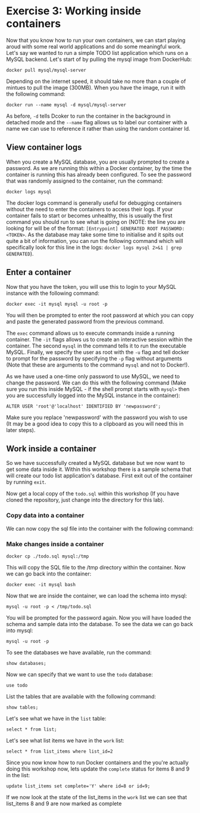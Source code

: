 # Exercise 3: Working inside containers

Now that you know how to run your own containers, we can start playing aroud with some real world applications and do some meaningful work. Let's say we wanted to run a simple TODO list application which runs on a MySQL backend. Let's start of by pulling the mysql image from DockerHub:

`docker pull mysql/mysql-server`

Depending on the internet speed, it should take no more than a couple of mintues to pull the image (300MB). When you have the image, run it with the following command:

`docker run --name mysql -d mysql/mysql-server`

As before, `-d` tells Dcoker to run the container in the background in detached mode and the `--name` flag allows us to label our container with a name we can use to reference it rather than using the random container Id.

## View container logs

When you create a MySQL database, you are usually prompted to create a password. As we are running this within a Docker container, by the time the container is running this has already been configured. To see the password that was randomly assigned to the container, run the command:

`docker logs mysql`

The docker logs command is generally useful for debugging containers without the need to enter the containers to access their logs. If your container fails to start or becomes unhealthy, this is usually the first command you should run to see what is going on (NOTE: the line you are looking for will be of the format: `[Entrypoint] GENERATED ROOT PASSWORD: <TOKEN>`. As the database may take some time to initialise and it spits out quite a bit of information, you can run the following command which will specifically look for this line in the logs: `docker logs mysql 2>&1 | grep GENERATED`).

## Enter a container

Now that you have the token, you will use this to login to your MySQL instance with the following command:

`docker exec -it mysql mysql -u root -p`

You will then be prompted to enter the root password at which you can copy and paste the generated password from the previous command.

The `exec` command allows us to execute commands inside a running container. The `-it` flags allows us to create an interactive session within the container. The second `mysql` in the command tells it to run the executable MySQL. Finally, we specify the user as root with the `-u` flag and tell docker to prompt for the password by specifying the `-p` flag without arguments (Note that these are arguments to the command `mysql` and not to Docker!).

As we have used a one-time only password to use MySQL, we need to change the password. We can do this with the following command (Make sure you run this inside MySQL - if the shell prompt starts with `mysql>` then you are successfully logged into the MySQL instance in the container):

`ALTER USER 'root'@'localhost' IDENTIFIED BY 'newpassword';`

Make sure you replace 'newpassword' with the password you wish to use (It may be a good idea to copy this to a clipboard as you will need this in later steps).

## Work inside a container

So we have successfully created a MySQL database but we now want to get some data inside it. Within this workshop there is a sample schema that will create our todo list application's database. First exit out of the container by running `exit`.

Now get a local copy of the `todo.sql` within this workshop (If you have cloned the repository, just change into the directory for this lab).

### Copy data into a container

We can now copy the sql file into the container with the following command:

### Make changes inside a container

`docker cp ./todo.sql mysql:/tmp`

This will copy the SQL file to the /tmp directory within the container. Now we can go back into the container:

`docker exec -it mysql bash`

Now that we are inside the container, we can load the schema into mysql:

`mysql -u root -p < /tmp/todo.sql`

You will be prompted for the password again. Now you will have loaded the schema and sample data into the database. To see the data we can go back into mysql:

`mysql -u root -p`

To see the databases we have available, run the command:

`show databases;`

Now we can specify that we want to use the `todo` database:

`use todo`

List the tables that are available with the following command:

`show tables;`

Let's see what we have in the `list` table:

`select * from list;`

Let's see what list items we have in the `work` list:

`select * from list_items where list_id=2`

Since you now know how to run Docker containers and the you're actually doing this workshop now, lets update the `complete` status for items 8 and 9 in the list:

`update list_items set complete='Y' where id=8 or id=9;`

If we now look at the state of the list_items in the `work` list we can see that list_items 8 and 9 are now marked as complete
